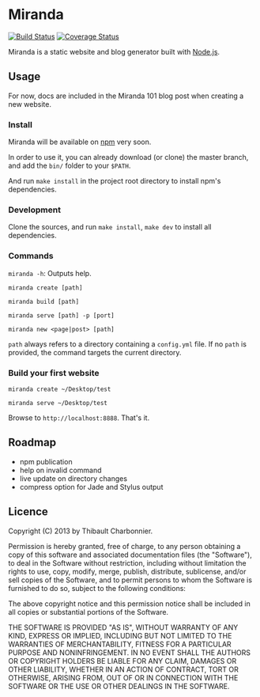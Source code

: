 # Miranda

[![Build Status](https://api.travis-ci.org/thibaultCha/Miranda.png)](https://travis-ci.org/thibaultCha/Miranda) [![Coverage Status](https://coveralls.io/repos/thibaultCha/Miranda/badge.png?branch=master)](https://coveralls.io/r/thibaultCha/Miranda?branch=master)

Miranda is a static website and blog generator built with [Node.js](http://nodejs.org).

## Usage

For now, docs are included in the Miranda 101 blog post when creating a new website.

### Install

Miranda will be available on [npm](https://npmjs.org) very soon.

In order to use it, you can already download (or clone) the master branch, and add the `bin/` folder to your `$PATH`.

And run `make install` in the project root directory to install npm's dependencies.

### Development

Clone the sources, and run `make install`, `make dev` to install all dependencies.

### Commands

`miranda -h`: Outputs help.

`miranda create [path]`

`miranda build [path]`

`miranda serve [path] -p [port]`

`miranda new <page|post> [path]`

`path` always refers to a directory containing a `config.yml` file. If no `path` is provided, the command targets the current directory.

### Build your first website

`miranda create ~/Desktop/test`

`miranda serve ~/Desktop/test`

Browse to `http://localhost:8888`. That's it.

## Roadmap

- npm publication
- help on invalid command
- live update on directory changes
- compress option for Jade and Stylus output

## Licence

Copyright (C) 2013 by Thibault Charbonnier.

Permission is hereby granted, free of charge, to any person obtaining a copy of this software and associated documentation files (the "Software"), to deal in the Software without restriction, including without limitation the rights to use, copy, modify, merge, publish, distribute, sublicense, and/or sell copies of the Software, and to permit persons to whom the Software is furnished to do so, subject to the following conditions:

The above copyright notice and this permission notice shall be included in all copies or substantial portions of the Software.

THE SOFTWARE IS PROVIDED "AS IS", WITHOUT WARRANTY OF ANY KIND, EXPRESS OR IMPLIED, INCLUDING BUT NOT LIMITED TO THE WARRANTIES OF MERCHANTABILITY, FITNESS FOR A PARTICULAR PURPOSE AND NONINFRINGEMENT. IN NO EVENT SHALL THE AUTHORS OR COPYRIGHT HOLDERS BE LIABLE FOR ANY CLAIM, DAMAGES OR OTHER LIABILITY, WHETHER IN AN ACTION OF CONTRACT, TORT OR OTHERWISE, ARISING FROM, OUT OF OR IN CONNECTION WITH THE SOFTWARE OR THE USE OR OTHER DEALINGS IN THE SOFTWARE.